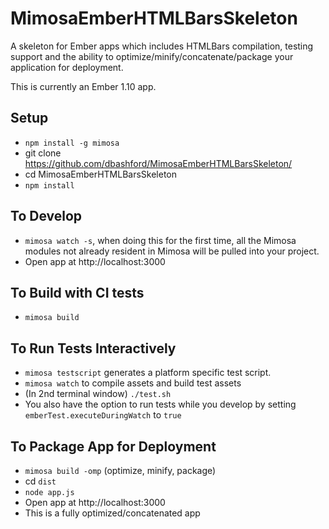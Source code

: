 MimosaEmberHTMLBarsSkeleton
===================

A skeleton for Ember apps which includes HTMLBars compilation, testing support and the ability to optimize/minify/concatenate/package your application for deployment.

This is currently an Ember 1.10 app.

## Setup
* `npm install -g mimosa`
* git clone https://github.com/dbashford/MimosaEmberHTMLBarsSkeleton/
* cd MimosaEmberHTMLBarsSkeleton
* `npm install`

## To Develop
* `mimosa watch -s`, when doing this for the first time, all the Mimosa modules not already resident in Mimosa will be pulled into your project.
* Open app at http://localhost:3000

## To Build with CI tests
* `mimosa build`

## To Run Tests Interactively
* `mimosa testscript` generates a platform specific test script.
* `mimosa watch` to compile assets and build test assets
* (In 2nd terminal window) `./test.sh`
* You also have the option to run tests while you develop by setting   `emberTest.executeDuringWatch` to `true`

## To Package App for Deployment
* `mimosa build -omp` (optimize, minify, package)
* cd `dist`
* `node app.js`
* Open app at http://localhost:3000
* This is a fully optimized/concatenated app